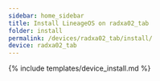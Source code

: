 ```yaml
---
sidebar: home_sidebar
title: Install LineageOS on radxa02_tab
folder: install
permalink: /devices/radxa02_tab/install/
device: radxa02_tab
---
```

{% include templates/device_install.md %}

